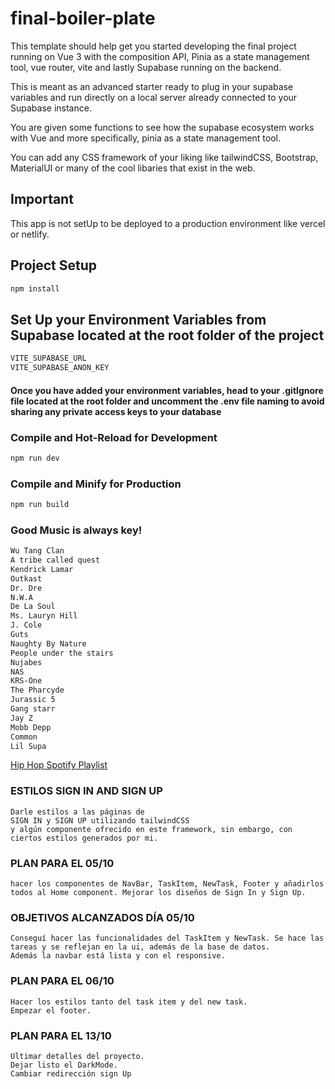 # final-boiler-plate

This template should help get you started developing the final project running on Vue 3 with the composition API, Pinia as a state management tool, vue router, vite and lastly Supabase running on the backend.

This is meant as an advanced starter ready to plug in your supabase variables and run directly on a local server already connected to your Supabase instance.

You are given some functions to see how the supabase ecosystem works with Vue and more specifically, pinia as a state management tool.

You can add any CSS framework of your liking like tailwindCSS, Bootstrap, MaterialUI or many of the cool libaries that exist in the web.

## Important

This app is not setUp to be deployed to a production environment like vercel or netlify.

## Project Setup

```sh
npm install
```

## Set Up your Environment Variables from Supabase located at the root folder of the project

```sh
VITE_SUPABASE_URL
VITE_SUPABASE_ANON_KEY
```

#### Once you have added your environment variables, head to your .gitIgnore file located at the root folder and uncomment the .env file naming to avoid sharing any private access keys to your database

### Compile and Hot-Reload for Development

```sh
npm run dev
```

### Compile and Minify for Production

```sh
npm run build
```

### Good Music is always key!

```sh
Wu Tang Clan
A tribe called quest
Kendrick Lamar
Outkast
Dr. Dre
N.W.A
De La Soul
Ms. Lauryn Hill
J. Cole
Guts
Naughty By Nature
People under the stairs
Nujabes
NAS
KRS-One
The Pharcyde
Jurassic 5
Gang starr
Jay Z
Mobb Depp
Common
Lil Supa
```

[Hip Hop Spotify Playlist](https://open.spotify.com/playlist/4vKftyhS1gQovakehVcq1u?si=a7a119382dfe40da)

### ESTILOS SIGN IN AND SIGN UP

```
Darle estilos a las páginas de
SIGN IN y SIGN UP utilizando tailwindCSS
y algún componente ofrecido en este framework, sin embargo, con ciertos estilos generados por mi.
```

### PLAN PARA EL 05/10

```
hacer los componentes de NavBar, TaskItem, NewTask, Footer y añadirlos todos al Home component. Mejorar los diseños de Sign In y Sign Up.
```

### OBJETIVOS ALCANZADOS DÍA 05/10

```
Conseguí hacer las funcionalidades del TaskItem y NewTask. Se hace las tareas y se reflejan en la ui, además de la base de datos.
Además la navbar está lista y con el responsive.
```

### PLAN PARA EL 06/10

```
Hacer los estilos tanto del task item y del new task.
Empezar el footer.
```

### PLAN PARA EL 13/10

```
Ultimar detalles del proyecto.
Dejar listo el DarkMode.
Cambiar redirección sign Up
```